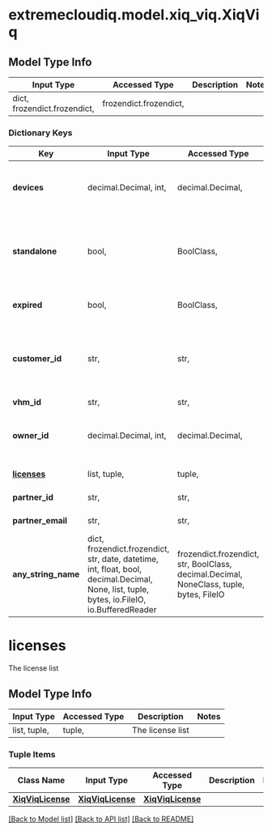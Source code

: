 # extremecloudiq.model.xiq_viq.XiqViq

## Model Type Info
Input Type | Accessed Type | Description | Notes
------------ | ------------- | ------------- | -------------
dict, frozendict.frozendict,  | frozendict.frozendict,  |  | 

### Dictionary Keys
Key | Input Type | Accessed Type | Description | Notes
------------ | ------------- | ------------- | ------------- | -------------
**devices** | decimal.Decimal, int,  | decimal.Decimal,  | Total # of all licensed devices | [optional] value must be a 32 bit integer
**standalone** | bool,  | BoolClass,  | Returns true if HIQ is not enabled, otherwise returns false | [optional] 
**expired** | bool,  | BoolClass,  | Whether VIQ is expired | [optional] 
**customer_id** | str,  | str,  | The customer ID, also known as Salesforce customer ID | [optional] 
**vhm_id** | str,  | str,  | The VIQ ID | [optional] 
**owner_id** | decimal.Decimal, int,  | decimal.Decimal,  | The owner account ID | [optional] value must be a 64 bit integer
**[licenses](#licenses)** | list, tuple,  | tuple,  | The license list | [optional] 
**partner_id** | str,  | str,  | The partner ID | [optional] 
**partner_email** | str,  | str,  | The partner email | [optional] 
**any_string_name** | dict, frozendict.frozendict, str, date, datetime, int, float, bool, decimal.Decimal, None, list, tuple, bytes, io.FileIO, io.BufferedReader | frozendict.frozendict, str, BoolClass, decimal.Decimal, NoneClass, tuple, bytes, FileIO | any string name can be used but the value must be the correct type | [optional]

# licenses

The license list

## Model Type Info
Input Type | Accessed Type | Description | Notes
------------ | ------------- | ------------- | -------------
list, tuple,  | tuple,  | The license list | 

### Tuple Items
Class Name | Input Type | Accessed Type | Description | Notes
------------- | ------------- | ------------- | ------------- | -------------
[**XiqViqLicense**](XiqViqLicense.md) | [**XiqViqLicense**](XiqViqLicense.md) | [**XiqViqLicense**](XiqViqLicense.md) |  | 

[[Back to Model list]](../../README.md#documentation-for-models) [[Back to API list]](../../README.md#documentation-for-api-endpoints) [[Back to README]](../../README.md)

